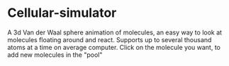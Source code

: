 # Cellular-simulator

A 3d Van der Waal sphere animation of molecules, an easy way to look at molecules floating around and react.
Supports up to several thousand atoms at a time on average computer.
Click on the molecule you want, to add new molecules in the "pool"
